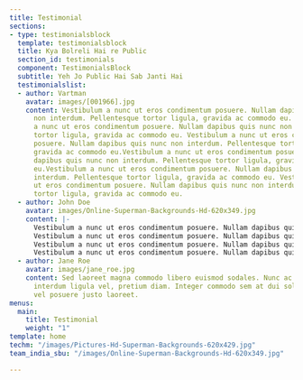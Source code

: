 ```yaml
---
title: Testimonial
sections:
- type: testimonialsblock
  template: testimonialsblock
  title: Kya Bolreli Hai re Public
  section_id: testimonials
  component: TestimonialsBlock
  subtitle: Yeh Jo Public Hai Sab Janti Hai
  testimonialslist:
  - author: Vartman
    avatar: images/[001966].jpg
    content: Vestibulum a nunc ut eros condimentum posuere. Nullam dapibus quis nunc
      non interdum. Pellentesque tortor ligula, gravida ac commodo eu. Vestibulum
      a nunc ut eros condimentum posuere. Nullam dapibus quis nunc non interdum. Pellentesque
      tortor ligula, gravida ac commodo eu. Vestibulum a nunc ut eros condimentum
      posuere. Nullam dapibus quis nunc non interdum. Pellentesque tortor ligula,
      gravida ac commodo eu.Vestibulum a nunc ut eros condimentum posuere. Nullam
      dapibus quis nunc non interdum. Pellentesque tortor ligula, gravida ac commodo
      eu.Vestibulum a nunc ut eros condimentum posuere. Nullam dapibus quis nunc non
      interdum. Pellentesque tortor ligula, gravida ac commodo eu. Vestibulum a nunc
      ut eros condimentum posuere. Nullam dapibus quis nunc non interdum. Pellentesque
      tortor ligula, gravida ac commodo eu.
  - author: John Doe
    avatar: images/Online-Superman-Backgrounds-Hd-620x349.jpg
    content: |-
      Vestibulum a nunc ut eros condimentum posuere. Nullam dapibus quis nunc non interdum. Pellentesque tortor ligula, gravida ac commodo eu.
      Vestibulum a nunc ut eros condimentum posuere. Nullam dapibus quis nunc non interdum. Pellentesque tortor ligula, gravida ac commodo eu.
      Vestibulum a nunc ut eros condimentum posuere. Nullam dapibus quis nunc non interdum. Pellentesque tortor ligula, gravida ac commodo eu.Vestibulum a nunc ut eros condimentum posuere. Nullam dapibus quis nunc non interdum. Pellentesque tortor ligula, gravida ac commodo eu.Vestibulum a nunc ut eros condimentum posuere. Nullam dapibus quis nunc non interdum. Pellentesque tortor ligula, gravida ac commodo eu.
      Vestibulum a nunc ut eros condimentum posuere. Nullam dapibus quis nunc non interdum. Pellentesque tortor ligula, gravida ac commodo eu.
  - author: Jane Roe
    avatar: images/jane_roe.jpg
    content: Sed laoreet magna commodo libero euismod sodales. Nunc ac libero convallis,
      interdum ligula vel, pretium diam. Integer commodo sem at dui sollicitudin,
      vel posuere justo laoreet.
menus:
  main:
    title: Testimonial
    weight: "1"
template: home
techm: "/images/Pictures-Hd-Superman-Backgrounds-620x429.jpg"
team_india_sbu: "/images/Online-Superman-Backgrounds-Hd-620x349.jpg"

---
```

